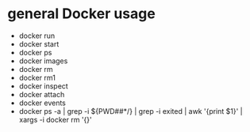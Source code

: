 # general Docker usage

* docker run
* docker start
* docker ps
* docker images
* docker rm
* docker rm1
* docker inspect
* docker attach
* docker events 
* docker ps -a | grep -i ${PWD##*/} | grep -i exited | awk '{print $1}' | xargs -i docker rm '{}'

